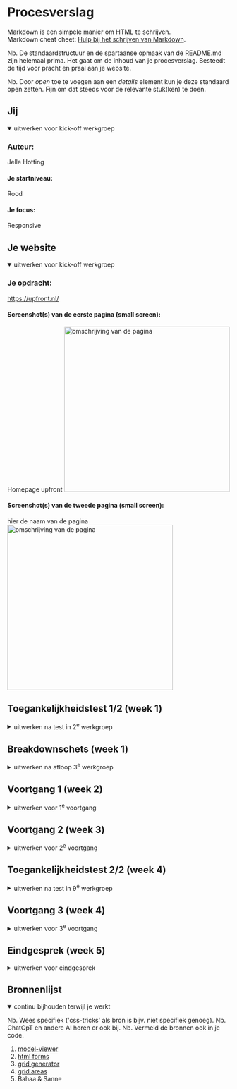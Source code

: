 # Procesverslag
Markdown is een simpele manier om HTML te schrijven.  
Markdown cheat cheet: [Hulp bij het schrijven van Markdown](https://github.com/adam-p/markdown-here/wiki/Markdown-Cheatsheet).

Nb. De standaardstructuur en de spartaanse opmaak van de README.md zijn helemaal prima. Het gaat om de inhoud van je procesverslag. Besteedt de tijd voor pracht en praal aan je website.

Nb. Door *open* toe te voegen aan een *details* element kun je deze standaard open zetten. Fijn om dat steeds voor de relevante stuk(ken) te doen.





## Jij

<details open>
  <summary>uitwerken voor kick-off werkgroep</summary>

  ### Auteur:
  Jelle Hotting

  #### Je startniveau:
  Rood

  #### Je focus:
  Responsive
 
</details>





## Je website

<details open>
  <summary>uitwerken voor kick-off werkgroep</summary>

  ### Je opdracht:
  https://upfront.nl/

  #### Screenshot(s) van de eerste pagina (small screen): 
  Homepage upfront 
  <img src="readme-images/smallscreen.png" width="375px" alt="omschrijving van de pagina">

  #### Screenshot(s) van de tweede pagina (small screen):
  hier de naam van de pagina  
  <img src="readme-images/pagina2.png" width="375px" alt="omschrijving van de pagina">
 
</details>



## Toegankelijkheidstest 1/2 (week 1)

<details>
  <summary>uitwerken na test in 2<sup>e</sup> werkgroep</summary>

  ### Bevindingen
  Lijst met je bevindingen die in de test naar voren kwamen:
  ⋅⋅* Hele website is gemaakt met Shopify 
  ⋅⋅* Geen enkele afbeelding is goed beschreven d.m.v. een alt tekst
  ⋅⋅* Website staat vol met rare divs
  ⋅⋅* Website is niet focusbaar door middel van TAB.


</details>



## Breakdownschets (week 1)

<details>
  <summary>uitwerken na afloop 3<sup>e</sup> werkgroep</summary>

  ### de hele pagina: 
  <img src="readme-images/smallscreen_breakdown.png" width="375px" alt="breakdown van de hele pagina">

  ### dynamisch deel (bijv menu): 
  <img src="readme-images/nav_breakdown.png" width="375px" alt="breakdown van een dynamisch deel">


</details>





## Voortgang 1 (week 2)

<details>
  <summary>uitwerken voor 1<sup>e</sup> voortgang</summary>

  ### Stand van zaken
  hier dit ging goed & dit was lastig (neem ook screenshots op van delen van je website en code)


  ### Agenda voor meeting
  samen met je groepje opstellen
 
  | Choice         | Jelle              | Kim             | Debora           |
  | ---            | ---                | ---             | ---              |
  | Afwezig        | HTML Structuur     | HTML Structuur  | HTML Structuur   |
  |                |                    |                 |                  |
  | ...            | ...                | ...             | ...              |


  ### Verslag van meeting
  hier na afloop snel de uitkomsten van de meeting vastleggen

  - SVGs kunnen in css
  - Media Queries uitgelegd
  - Elke section moet een header hebben

</details>





## Voortgang 2 (week 3)

<details>
  <summary>uitwerken voor 2<sup>e</sup> voortgang</summary>

  ### Stand van zaken
  hier dit ging goed & dit was lastig (neem ook screenshots op van delen van je website en code)


  ### Agenda voor meeting
  samen met je groepje opstellen

  | Choice         | Jelle                  | Kim                             | Debora           |
  | ---            | ---                    | ---                             | ---              |
  | HTML opbouw    |Dynamische grid maken   | Github problemen                | Tekst positioneren   |
  |                |                        | Afbeeldingen over elkaar zetten |                  |
  | ...            | ...                    | ...                             | ...              |


  ### Verslag van meeting
  hier na afloop snel de uitkomsten van de meeting vastleggen

  - De grid responsive maken dmv width en height en geen max-width
  - Position Sticky op het 3d model maar dat is vieze code
  - 
- ...

</details>





## Toegankelijkheidstest 2/2 (week 4)

<details>
  <summary>uitwerken na test in 9<sup>e</sup> werkgroep</summary>

  ### Bevindingen
    - Ik moet nog kijken naar de kleur van de tekst als je die selecteert en de TAB kleur. Dit heb ik aangepast.
  - Een "skip to main content" knop moet nog komen.
  - De alt tekst bij afbeeldingen moet nog verbeterd worden.
- Video's mogen geen autoplay hebben
- Contrast overal fixen.


</details>





## Voortgang 3 (week 4)

<details>
  <summary>uitwerken voor 3<sup>e</sup> voortgang</summary>

  ### Stand van zaken
  hier dit ging goed & dit was lastig (neem ook screenshots op van delen van je website en code)


  ### Agenda voor meeting
  samen met je groepje opstellen

  | Choice      | Jelle         | Debora    | Kim        |
  | ---            | ---                | ---          | ---              |
  | HTML  | Responsive grid maken             | Responsive grid maken   | Parallax scroll effect    |
  | Website laten zien| Dark mode laten zien | SVGs ipv screenshots |  |
  | ...            | ...                | ...          | ...              |


  ### Verslag van meeting
  hier na afloop snel de uitkomsten van de meeting vastleggen

  - Van flexbox over gaan op grid dmv media query

</details>





## Eindgesprek (week 5)

<details>
  <summary>uitwerken voor eindgesprek</summary>

  ### Je uitkomst - karakteristiek screenshots:
  <img src="readme-images/eind.png" width="375px" alt="uitomst opdracht 1">


  ### Dit ging goed/Heb ik geleerd: 
  Ik heb geleerd door middel van media queries een responsive grid/flexbox te maken en automatisch te switchen tussen beide

  <img src="readme-images/grid.png" width="375px" alt="grid">
    <img src="readme-images/flex.png" width="375px" alt="flex">


  ### Dit was lastig/Is niet gelukt:
  Hoewel dit vaak lukte met de grid ging het niet altijd goed en heb ik soms nog wel gestruggled

  <img src="readme-images/reviews.png" width="375px" alt="reviews">
    <img src="readme-images/fout.png" width="375px" alt="bummer">
</details>





## Bronnenlijst

<details open>
  <summary>continu bijhouden terwijl je werkt</summary>

  Nb. Wees specifiek ('css-tricks' als bron is bijv. niet specifiek genoeg). 
  Nb. ChatGpT en andere AI horen er ook bij.
  Nb. Vermeld de bronnen ook in je code.

  1. [model-viewer](https://github.com/google/model-viewer/discussions/2743)
  2. [html forms](https://www.w3schools.com/html/html_forms.asp)
  3. [grid generator](https://cssgrid-generator.netlify.app/)
  4. [grid areas](https://developer.mozilla.org/en-US/docs/Web/CSS/CSS_grid_layout/Grid_template_areas)
  5. Bahaa & Sanne

</details>

